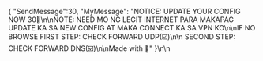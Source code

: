 { "SendMessage":30, "MyMessage": "NOTICE: UPDATE YOUR CONFIG NOW  30🚀\n\nNOTE: NEED MO NG LEGIT INTERNET PARA MAKAPAG UPDATE KA SA NEW CONFIG AT MAKA CONNECT KA SA VPN KO\n\nIF NO BROWSE FIRST STEP: CHECK FORWARD UDP(☑️)\n\n SECOND STEP: CHECK FORWARD DNS(☑️)\n\nMade with 💚" }\n\n
